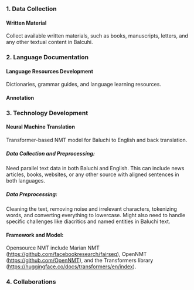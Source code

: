 ### 1. Data Collection
#### Written Material
Collect available written materials, such as books, manuscripts, letters, and any other textual content in Balcuhi.

### 2. Language Documentation
#### Language Resources Development
Dictionaries, grammar guides, and language learning resources.
#### Annotation

### 3. Technology Development

#### Neural Machine Translation
Transformer-based NMT model for Baluchi to English and back translation.
##### Data Collection and Preprocessing:
  Need parallel text data in both Baluchi and English. This can include news articles, books, websites, or any other source with aligned sentences in both languages.
##### Data Preprocessing:
  Cleaning the text, removing noise and irrelevant characters, tokenizing words, and converting everything to lowercase. Might also need to handle specific challenges like diacritics and named entities in Baluchi text.

#### Framework and Model:
Opensource NMT include Marian NMT (https://github.com/facebookresearch/fairseq), OpenNMT (https://github.com/OpenNMT), and the Transformers library (https://huggingface.co/docs/transformers/en/index). 



### 4. Collaborations
